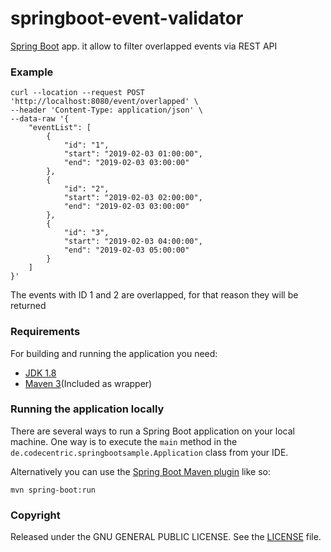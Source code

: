 # springboot-event-validator

[Spring Boot](http://projects.spring.io/spring-boot/) app. it allow to filter overlapped events via REST API

### Example

```shell
curl --location --request POST 'http://localhost:8080/event/overlapped' \
--header 'Content-Type: application/json' \
--data-raw '{
    "eventList": [
        {
            "id": "1",
            "start": "2019-02-03 01:00:00",
            "end": "2019-02-03 03:00:00"
        },
        {
            "id": "2",
            "start": "2019-02-03 02:00:00",
            "end": "2019-02-03 03:00:00"
        },
        {
            "id": "3",
            "start": "2019-02-03 04:00:00",
            "end": "2019-02-03 05:00:00"
        }
    ]
}'
```
The events with ID 1 and 2 are overlapped, for that reason they will be returned 

### Requirements

For building and running the application you need:

- [JDK 1.8](http://www.oracle.com/technetwork/java/javase/downloads/jdk8-downloads-2133151.html)
- [Maven 3](https://maven.apache.org)(Included as wrapper)

### Running the application locally

There are several ways to run a Spring Boot application on your local machine. One way is to execute the `main` method in the `de.codecentric.springbootsample.Application` class from your IDE.

Alternatively you can use the [Spring Boot Maven plugin](https://docs.spring.io/spring-boot/docs/current/reference/html/build-tool-plugins-maven-plugin.html) like so:

```shell
mvn spring-boot:run
```

### Copyright

Released under the GNU GENERAL PUBLIC LICENSE. See the [LICENSE](https://github.com/rosemberg-12/Event-Validator/blob/main/LICENSE) file.
